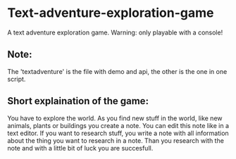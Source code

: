 # Text-adventure-exploration-game
A text adventure exploration game. Warning: only playable with a console!

## Note:
The 'textadventure' is the file with demo and api, the other is the one in one script.

## Short explaination of the game:

You have to explore the world. As you find new stuff in the world, like new animals, plants or buildings you create a note. You can edit this note like in a text editor. If you want to research stuff, you write a note with all information about the thing you want to research in a note. Than you research with the note and with a little bit of luck you are succesfull.
